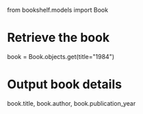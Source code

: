 from bookshelf.models import Book

# Retrieve the book
book = Book.objects.get(title="1984")

# Output book details
book.title, book.author, book.publication_year